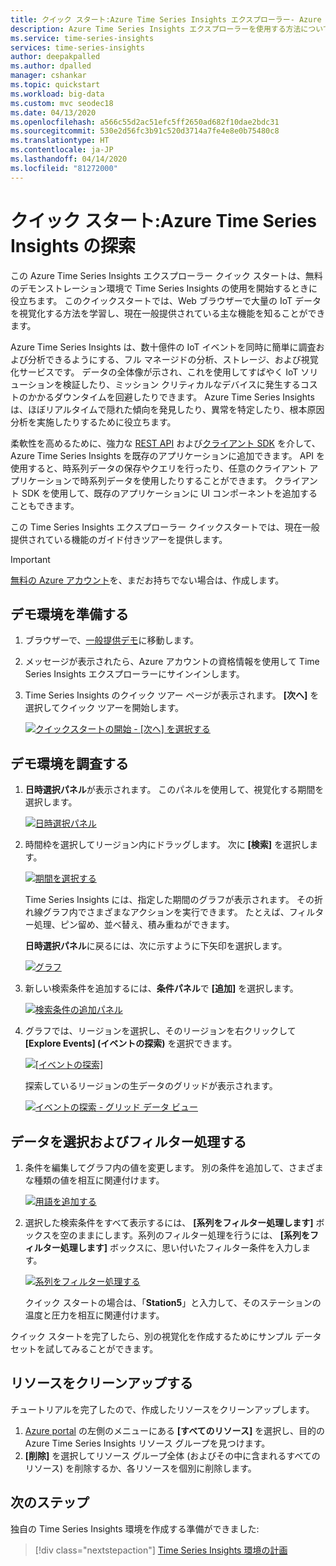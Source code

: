 ```yaml
---
title: クイック スタート:Azure Time Series Insights エクスプローラー- Azure Time Series Insights | Microsoft Docs
description: Azure Time Series Insights エクスプローラーを使用する方法について説明します。 大量の IoT データを視覚化し、環境の主な機能を知ることができます。
ms.service: time-series-insights
services: time-series-insights
author: deepakpalled
ms.author: dpalled
manager: cshankar
ms.topic: quickstart
ms.workload: big-data
ms.custom: mvc seodec18
ms.date: 04/13/2020
ms.openlocfilehash: a566c55d2ac51efc5ff2650ad682f10dae2bdc31
ms.sourcegitcommit: 530e2d56fc3b91c520d3714a7fe4e8e0b75480c8
ms.translationtype: HT
ms.contentlocale: ja-JP
ms.lasthandoff: 04/14/2020
ms.locfileid: "81272000"
---
```

# <a name="quickstart-explore-azure-time-series-insights"></a>クイック スタート:Azure Time Series Insights の探索

この Azure Time Series Insights エクスプローラー クイック スタートは、無料のデモンストレーション環境で Time Series Insights の使用を開始するときに役立ちます。 このクイックスタートでは、Web ブラウザーで大量の IoT データを視覚化する方法を学習し、現在一般提供されている主な機能を知ることができます。

Azure Time Series Insights は、数十億件の IoT イベントを同時に簡単に調査および分析できるようにする、フル マネージドの分析、ストレージ、および視覚化サービスです。 データの全体像が示され、これを使用してすばやく IoT ソリューションを検証したり、ミッション クリティカルなデバイスに発生するコストのかかるダウンタイムを回避したりできます。 Azure Time Series Insights は、ほぼリアルタイムで隠れた傾向を発見したり、異常を特定したり、根本原因分析を実施したりするために役立ちます。

柔軟性を高めるために、強力な [REST API](./time-series-insights-update-tsq.md) および[クライアント SDK](https://github.com/microsoft/tsiclient) を介して、Azure Time Series Insights を既存のアプリケーションに追加できます。 API を使用すると、時系列データの保存やクエリを行ったり、任意のクライアント アプリケーションで時系列データを使用したりすることができます。 クライアント SDK を使用して、既存のアプリケーションに UI コンポーネントを追加することもできます。

この Time Series Insights エクスプローラー クイックスタートでは、現在一般提供されている機能のガイド付きツアーを提供します。

> [!IMPORTANT]
> [無料の Azure アカウント](https://azure.microsoft.com/free/?ref=microsoft.com&utm_source=microsoft.com&utm_medium=docs&utm_campaign=visualstudio)を、まだお持ちでない場合は、作成します。

## <a name="prepare-the-demo-environment"></a>デモ環境を準備する

1. ブラウザーで、[一般提供デモ](https://insights.timeseries.azure.com/demo)に移動します。

1. メッセージが表示されたら、Azure アカウントの資格情報を使用して Time Series Insights エクスプローラーにサインインします。

1. Time Series Insights のクイック ツアー ページが表示されます。 **[次へ]** を選択してクイック ツアーを開始します。

   [![クイックスタートの開始 - [次へ] を選択する](media/quickstart/quickstart-welcome.png)](media/quickstart/quickstart-welcome.png#lightbox)

## <a name="explore-the-demo-environment"></a>デモ環境を調査する

1. **日時選択パネル**が表示されます。 このパネルを使用して、視覚化する期間を選択します。

   [![日時選択パネル](media/quickstart/quickstart-time-selection-panel.png)](media/quickstart/quickstart-time-selection-panel.png#lightbox)

1. 時間枠を選択してリージョン内にドラッグします。 次に **[検索]** を選択します。

   [![期間を選択する](media/quickstart/quickstart-select-time.png)](media/quickstart/quickstart-select-time.png#lightbox)

   Time Series Insights には、指定した期間のグラフが表示されます。 その折れ線グラフ内でさまざまなアクションを実行できます。 たとえば、フィルター処理、ピン留め、並べ替え、積み重ねができます。

   **日時選択パネル**に戻るには、次に示すように下矢印を選択します。

   [![グラフ](media/quickstart/quickstart-select-down-arrow.png)](media/quickstart/quickstart-select-down-arrow.png#lightbox)

1. 新しい検索条件を追加するには、**条件パネル**で **[追加]** を選択します。

   [![検索条件の追加パネル](media/quickstart/quickstart-add-terms.png)](media/quickstart/quickstart-add-terms.png#lightbox)

1. グラフでは、リージョンを選択し、そのリージョンを右クリックして **[Explore Events] \(イベントの探索)** を選択できます。

   [![[イベントの探索]](media/quickstart/quickstart-explore-events.png)](media/quickstart/quickstart-explore-events.png#lightbox)

   探索しているリージョンの生データのグリッドが表示されます。

   [![イベントの探索 - グリッド データ ビュー](media/quickstart/quickstart-explore-events-grid-data.png)](media/quickstart/quickstart-explore-events-grid-data.png#lightbox)

## <a name="select-and-filter-data"></a>データを選択およびフィルター処理する

1. 条件を編集してグラフ内の値を変更します。 別の条件を追加して、さまざまな種類の値を相互に関連付けます。

   [![用語を追加する](media/quickstart/quickstart-add-a-term.png)](media/quickstart/quickstart-add-a-term.png#lightbox)

1. 選択した検索条件をすべて表示するには、 **[系列をフィルター処理します]** ボックスを空のままにします。系列のフィルター処理を行うには、 **[系列をフィルター処理します]** ボックスに、思い付いたフィルター条件を入力します。

   [![系列をフィルター処理する](media/quickstart/quickstart-filter-series.png)](media/quickstart/quickstart-filter-series.png#lightbox)

   クイック スタートの場合は、「**Station5**」と入力して、そのステーションの温度と圧力を相互に関連付けます。

クイック スタートを完了したら、別の視覚化を作成するためにサンプル データ セットを試してみることができます。

## <a name="clean-up-resources"></a>リソースをクリーンアップする

チュートリアルを完了したので、作成したリソースをクリーンアップします。

1. [Azure portal](https://portal.azure.com) の左側のメニューにある **[すべてのリソース]** を選択し、目的の Azure Time Series Insights リソース グループを見つけます。
1. **[削除]** を選択してリソース グループ全体 (およびその中に含まれるすべてのリソース) を削除するか、各リソースを個別に削除します。

## <a name="next-steps"></a>次のステップ

独自の Time Series Insights 環境を作成する準備ができました:
> [!div class="nextstepaction"]
> [Time Series Insights 環境の計画](time-series-insights-environment-planning.md)
